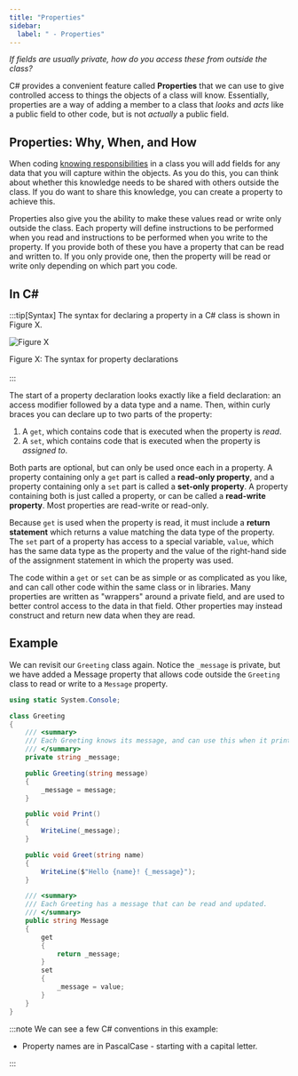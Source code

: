 ```yaml
---
title: "Properties"
sidebar:
  label: " - Properties"
---
```


*If fields are usually private, how do you access these from outside the class?*

C# provides a convenient feature called **Properties** that we can use to give controlled access to things the objects of a class will know. Essentially, properties are a way of adding a member to a class that *looks* and *acts* like a public field to other code, but is not *actually* a public field.

## Properties: Why, When, and How

When coding [knowing responsibilities](/book/part-3-programs-as-concepts/2-abstraction/1-concepts/1-2-knowing) in a class you will add fields for any data that you will capture within the objects. As you do this, you can think about whether this knowledge needs to be shared with others outside the class. If you do want to share this knowledge, you can create a property to achieve this.

Properties also give you the ability to make these values read or write only outside the class. Each property will define instructions to be performed when you read and instructions to be performed when you write to the property. If you provide both of these you have a property that can be read and written to. If you only provide one, then the property will be read or write only depending on which part you code.

## In C#

:::tip[Syntax]
The syntax for declaring a property in a C# class is shown in Figure X.

![Figure X](./images/property-syntax-diagram.png)
<div class="caption"><span class="caption-figure-nbr">Figure X: </span>The syntax for property declarations</div><br/>
:::

The start of a property declaration looks exactly like a field declaration: an access modifier followed by a data type and a name.
Then, within curly braces you can declare up to two parts of the property:

1. A `get`, which contains code that is executed when the property is *read*.
2. A `set`, which contains code that is executed when the property is *assigned to*.

Both parts are optional, but can only be used once each in a property.
A property containing only a `get` part is called a **read-only property**, and a property containing only a `set` part is called a **set-only property**.
A property containing both is just called a property, or can be called a **read-write property**.
Most properties are read-write or read-only.

Because `get` is used when the property is read, it must include a **return statement** which returns a value matching the data type of the property.
The `set` part of a property has access to a special variable, `value`, which has the same data type as the property and the value of the right-hand side of the assignment statement in which the property was used.

The code within a `get` or `set` can be as simple or as complicated as you like, and can call other code within the same class or in libraries.
Many properties are written as "wrappers" around a private field, and are used to better control access to the data in that field.
Other properties may instead construct and return new data when they are read.

## Example

We can revisit our `Greeting` class again. Notice the `_message` is private, but we have added a Message property that allows code outside the `Greeting` class to read or write to a `Message` property.

```cs
using static System.Console;

class Greeting
{
    /// <summary>
    /// Each Greeting knows its message, and can use this when it prints the greeting.
    /// </summary>
    private string _message;

    public Greeting(string message)
    {
        _message = message;
    }

    public void Print()
    {
        WriteLine(_message);
    }

    public void Greet(string name)
    {
        WriteLine($"Hello {name}! {_message}");
    }

    /// <summary>
    /// Each Greeting has a message that can be read and updated.
    /// </summary>
    public string Message
    {
        get
        {
            return _message;
        }
        set
        {
            _message = value;
        }
    }
}
```

:::note
We can see a few C# conventions in this example:

* Property names are in PascalCase - starting with a capital letter.

:::

